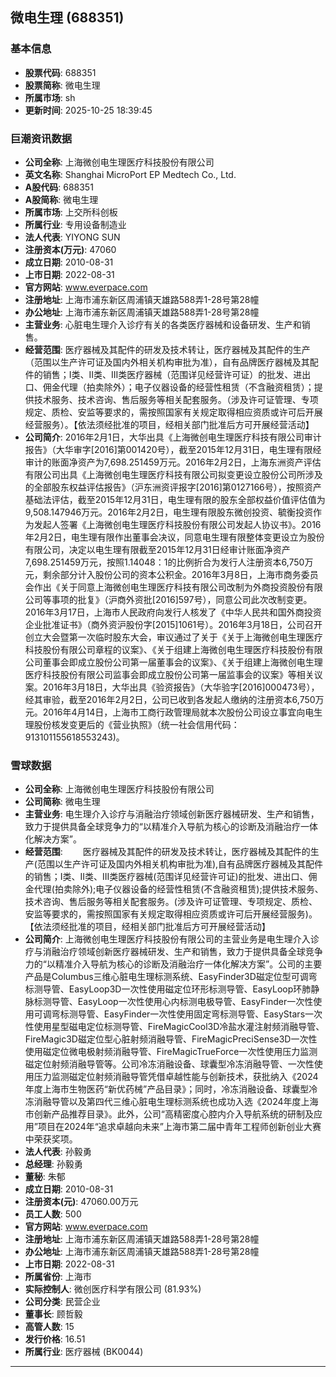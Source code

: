 ## 微电生理 (688351)

### 基本信息

- **股票代码**: 688351
- **股票简称**: 微电生理
- **所属市场**: sh
- **更新时间**: 2025-10-25 18:39:45

### 巨潮资讯数据

- **公司全称**: 上海微创电生理医疗科技股份有限公司
- **英文名称**: Shanghai MicroPort EP Medtech Co., Ltd.
- **A股代码**: 688351
- **A股简称**: 微电生理
- **所属市场**: 上交所科创板
- **所属行业**: 专用设备制造业
- **法人代表**: YIYONG SUN
- **注册资本(万元)**: 47060
- **成立日期**: 2010-08-31
- **上市日期**: 2022-08-31
- **官方网站**: www.everpace.com
- **注册地址**: 上海市浦东新区周浦镇天雄路588弄1-28号第28幢
- **办公地址**: 上海市浦东新区周浦镇天雄路588弄1-28号第28幢
- **主营业务**: 心脏电生理介入诊疗有关的各类医疗器械和设备研发、生产和销售。
- **经营范围**: 医疗器械及其配件的研发及技术转让，医疗器械及其配件的生产（范围以生产许可证及国内外相关机构审批为准），自有品牌医疗器械及其配件的销售；I类、II类、III类医疗器械（范围详见经营许可证）的批发、进出口、佣金代理（拍卖除外）；电子仪器设备的经营性租赁（不含融资租赁）；提供技术服务、技术咨询、售后服务等相关配套服务。（涉及许可证管理、专项规定、质检、安监等要求的，需按照国家有关规定取得相应资质或许可后开展经营服务）。【依法须经批准的项目，经相关部门批准后方可开展经营活动】
- **公司简介**: 2016年2月1日，大华出具《上海微创电生理医疗科技有限公司审计报告》（大华审字[2016]第001420号），截至2015年12月31日，电生理有限经审计的账面净资产为7,698.251459万元。2016年2月2日，上海东洲资产评估有限公司出具《上海微创电生理医疗科技有限公司拟变更设立股份公司所涉及的全部股东权益评估报告》（沪东洲资评报字[2016]第0127166号），按照资产基础法评估，截至2015年12月31日，电生理有限的股东全部权益价值评估值为9,508.147946万元。2016年2月2日，电生理有限股东微创投资、毓衡投资作为发起人签署《上海微创电生理医疗科技股份有限公司发起人协议书》。2016年2月2日，电生理有限作出董事会决议，同意电生理有限整体变更设立为股份有限公司，决定以电生理有限截至2015年12月31日经审计账面净资产7,698.251459万元，按照1.14048：1的比例折合为发行人注册资本6,750万元，剩余部分计入股份公司的资本公积金。2016年3月8日，上海市商务委员会作出《关于同意上海微创电生理医疗科技有限公司改制为外商投资股份有限公司等事项的批复》（沪商外资批[2016]597号），同意公司此次改制变更。2016年3月17日，上海市人民政府向发行人核发了《中华人民共和国外商投资企业批准证书》（商外资沪股份字[2015]1061号）。2016年3月18日，公司召开创立大会暨第一次临时股东大会，审议通过了关于《关于上海微创电生理医疗科技股份有限公司章程的议案》、《关于组建上海微创电生理医疗科技股份有限公司董事会即成立股份公司第一届董事会的议案》、《关于组建上海微创电生理医疗科技股份有限公司监事会即成立股份公司第一届监事会的议案》等相关议案。2016年3月18日，大华出具《验资报告》（大华验字[2016]000473号），经其审验，截至2016年2月2日，公司已收到各发起人缴纳的注册资本6,750万元。2016年4月14日，上海市工商行政管理局就本次股份公司设立事宜向电生理股份核发变更后的《营业执照》（统一社会信用代码：913101155618553243)。

### 雪球数据

- **公司全称**: 上海微创电生理医疗科技股份有限公司
- **公司简称**: 微电生理
- **主营业务**: 电生理介入诊疗与消融治疗领域创新医疗器械研发、生产和销售，致力于提供具备全球竞争力的“以精准介入导航为核心的诊断及消融治疗一体化解决方案”。
- **经营范围**: 　　医疗器械及其配件的研发及技术转让，医疗器械及其配件的生产(范围以生产许可证及国内外相关机构审批为准),自有品牌医疗器械及其配件的销售；I类、II类、III类医疗器械(范围详见经营许可证)的批发、进出口、佣金代理(拍卖除外);电子仪器设备的经营性租赁(不含融资租赁);提供技术服务、技术咨询、售后服务等相关配套服务。(涉及许可证管理、专项规定、质检、安监等要求的，需按照国家有关规定取得相应资质或许可后开展经营服务)。【依法须经批准的项目，经相关部门批准后方可开展经营活动】
- **公司简介**: 上海微创电生理医疗科技股份有限公司的主营业务是电生理介入诊疗与消融治疗领域创新医疗器械研发、生产和销售，致力于提供具备全球竞争力的“以精准介入导航为核心的诊断及消融治疗一体化解决方案”。公司的主要产品是Columbus三维心脏电生理标测系统、EasyFinder3D磁定位型可调弯标测导管、EasyLoop3D一次性使用磁定位环形标测导管、EasyLoop环肺静脉标测导管、EasyLoop一次性使用心内标测电极导管、EasyFinder一次性使用可调弯标测导管、EasyFinder一次性使用固定弯标测导管、EasyStars一次性使用星型磁电定位标测导管、FireMagicCool3D冷盐水灌注射频消融导管、FireMagic3D磁定位型心脏射频消融导管、FireMagicPreciSense3D一次性使用磁定位微电极射频消融导管、FireMagicTrueForce一次性使用压力监测磁定位射频消融导管等。公司冷冻消融设备、球囊型冷冻消融导管、一次性使用压力监测磁定位射频消融导管凭借卓越性能与创新技术，获批纳入《2024年度上海市生物医药“新优药械”产品目录》；同时，冷冻消融设备、球囊型冷冻消融导管以及第四代三维心脏电生理标测系统也成功入选《2024年度上海市创新产品推荐目录》。此外，公司“高精密度心腔内介入导航系统的研制及应用”项目在2024年“追求卓越向未来”上海市第二届中青年工程师创新创业大赛中荣获奖项。
- **法人代表**: 孙毅勇
- **总经理**: 孙毅勇
- **董秘**: 朱郁
- **成立日期**: 2010-08-31
- **注册资本(元)**: 47060.00万元
- **员工人数**: 500
- **官方网站**: www.everpace.com
- **注册地址**: 上海市浦东新区周浦镇天雄路588弄1-28号第28幢
- **办公地址**: 上海市浦东新区周浦镇天雄路588弄1-28号第28幢
- **上市日期**: 2022-08-31
- **所属省份**: 上海市
- **实际控制人**: 微创医疗科学有限公司 (81.93%)
- **公司分类**: 民营企业
- **董事长**: 顾哲毅
- **高管人数**: 15
- **发行价格**: 16.51
- **所属行业**: 医疗器械 (BK0044)

---